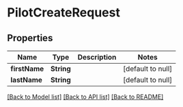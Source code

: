 # PilotCreateRequest

## Properties

| Name          | Type       | Description | Notes             |
| ------------- | ---------- | ----------- | ----------------- |
| **firstName** | **String** |             | [default to null] |
| **lastName**  | **String** |             | [default to null] |

[[Back to Model list]](../README.md#documentation-for-models) [[Back to API list]](../README.md#documentation-for-api-endpoints) [[Back to README]](../README.md)
